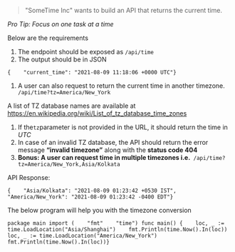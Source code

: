 > "SomeTime Inc" wants to build an API that returns the current time.

*Pro Tip: Focus on one task at a time*

Below are the requirements

1. The endpoint should be exposed as `/api/time`
2. The output should be in JSON

```
{    "current_time": "2021-08-09 11:18:06 +0000 UTC"}
```

1. A user can also request to return the current time in another timezone.` /api/time?tz=America/New_York`

 A list of TZ database names are available at https://en.wikipedia.org/wiki/List_of_tz_database_time_zones

1. If the`tz`parameter is not provided in the URL, it should return the time in *UTC*
2. In case of an invalid TZ database, the API should return the error message **“invalid timezone”** along with the **status code 404**
3. **Bonus: A user can request time in multiple timezones i.e.**` /api/time?tz=America/New_York,Asia/Kolkata`

API Response:

```
{    "Asia/Kolkata": "2021-08-09 01:23:42 +0530 IST",    "America/New_York": "2021-08-09 01:23:42 -0400 EDT"}
```



The below program will help you with the timezone conversion

```
package main import (    "fmt"    "time") func main() {    loc, _ := time.LoadLocation("Asia/Shanghai")    fmt.Println(time.Now().In(loc))     loc, _ := time.LoadLocation("America/New_York")    fmt.Println(time.Now().In(loc))}
```